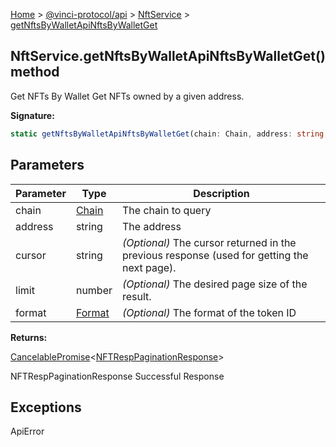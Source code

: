 [Home](./index.md) &gt; [@vinci-protocol/api](./api.md) &gt; [NftService](./api.nftservice.md) &gt; [getNftsByWalletApiNftsByWalletGet](./api.nftservice.getnftsbywalletapinftsbywalletget.md)

## NftService.getNftsByWalletApiNftsByWalletGet() method

Get NFTs By Wallet Get NFTs owned by a given address.

<b>Signature:</b>

```typescript
static getNftsByWalletApiNftsByWalletGet(chain: Chain, address: string, cursor?: string, limit?: number, format?: Format): CancelablePromise<NFTRespPaginationResponse>;
```

## Parameters

| Parameter | Type                      | Description                                                                                      |
| --------- | ------------------------- | ------------------------------------------------------------------------------------------------ |
| chain     | [Chain](./api.chain.md)   | The chain to query                                                                               |
| address   | string                    | The address                                                                                      |
| cursor    | string                    | <i>(Optional)</i> The cursor returned in the previous response (used for getting the next page). |
| limit     | number                    | <i>(Optional)</i> The desired page size of the result.                                           |
| format    | [Format](./api.format.md) | <i>(Optional)</i> The format of the token ID                                                     |

<b>Returns:</b>

[CancelablePromise](./api.cancelablepromise.md)<!-- -->&lt;[NFTRespPaginationResponse](./api.nftresppaginationresponse.md)<!-- -->&gt;

NFTRespPaginationResponse Successful Response

## Exceptions

ApiError
